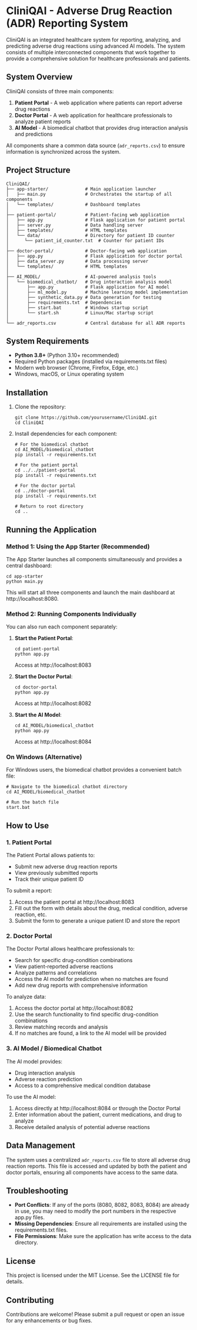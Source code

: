 # CliniQAI - Adverse Drug Reaction (ADR) Reporting System

CliniQAI is an integrated healthcare system for reporting, analyzing, and predicting adverse drug reactions using advanced AI models. The system consists of multiple interconnected components that work together to provide a comprehensive solution for healthcare professionals and patients.

## System Overview

CliniQAI consists of three main components:

1. **Patient Portal** - A web application where patients can report adverse drug reactions
2. **Doctor Portal** - A web application for healthcare professionals to analyze patient reports
3. **AI Model** - A biomedical chatbot that provides drug interaction analysis and predictions

All components share a common data source (`adr_reports.csv`) to ensure information is synchronized across the system.

## Project Structure

```
CliniQAI/
├── app-starter/              # Main application launcher
│   ├── main.py               # Orchestrates the startup of all components
│   └── templates/            # Dashboard templates
│
├── patient-portal/           # Patient-facing web application
│   ├── app.py                # Flask application for patient portal
│   ├── server.py             # Data handling server
│   ├── templates/            # HTML templates
│   └── data/                 # Directory for patient ID counter
│      └── patient_id_counter.txt  # Counter for patient IDs
│
├── doctor-portal/            # Doctor-facing web application
│   ├── app.py                # Flask application for doctor portal
│   ├── data_server.py        # Data processing server
│   └── templates/            # HTML templates
│
├── AI_MODEL/                 # AI-powered analysis tools
│   └── biomedical_chatbot/   # Drug interaction analysis model
│       ├── app.py            # Flask application for AI model
│       ├── ml_model.py       # Machine learning model implementation
│       ├── synthetic_data.py # Data generation for testing
│       ├── requirements.txt  # Dependencies
│       ├── start.bat         # Windows startup script
│       └── start.sh          # Linux/Mac startup script
│
└── adr_reports.csv           # Central database for all ADR reports
```

## System Requirements

- **Python 3.8+** (Python 3.10+ recommended)
- Required Python packages (installed via requirements.txt files)
- Modern web browser (Chrome, Firefox, Edge, etc.)
- Windows, macOS, or Linux operating system

## Installation

1. Clone the repository:
   ```
   git clone https://github.com/yourusername/CliniQAI.git
   cd CliniQAI
   ```

2. Install dependencies for each component:
   ```
   # For the biomedical chatbot
   cd AI_MODEL/biomedical_chatbot
   pip install -r requirements.txt
   
   # For the patient portal
   cd ../../patient-portal
   pip install -r requirements.txt
   
   # For the doctor portal
   cd ../doctor-portal
   pip install -r requirements.txt
   
   # Return to root directory
   cd ..
   ```

## Running the Application

### Method 1: Using the App Starter (Recommended)

The App Starter launches all components simultaneously and provides a central dashboard:

```
cd app-starter
python main.py
```

This will start all three components and launch the main dashboard at http://localhost:8080.

### Method 2: Running Components Individually

You can also run each component separately:

1. **Start the Patient Portal**:
   ```
   cd patient-portal
   python app.py
   ```
   Access at http://localhost:8083

2. **Start the Doctor Portal**:
   ```
   cd doctor-portal
   python app.py
   ```
   Access at http://localhost:8082

3. **Start the AI Model**:
   ```
   cd AI_MODEL/biomedical_chatbot
   python app.py
   ```
   Access at http://localhost:8084

### On Windows (Alternative)

For Windows users, the biomedical chatbot provides a convenient batch file:

```
# Navigate to the biomedical chatbot directory
cd AI_MODEL/biomedical_chatbot

# Run the batch file
start.bat
```

## How to Use

### 1. Patient Portal

The Patient Portal allows patients to:
- Submit new adverse drug reaction reports
- View previously submitted reports
- Track their unique patient ID

To submit a report:
1. Access the patient portal at http://localhost:8083
2. Fill out the form with details about the drug, medical condition, adverse reaction, etc.
3. Submit the form to generate a unique patient ID and store the report

### 2. Doctor Portal

The Doctor Portal allows healthcare professionals to:
- Search for specific drug-condition combinations
- View patient-reported adverse reactions
- Analyze patterns and correlations
- Access the AI model for prediction when no matches are found
- Add new drug reports with comprehensive information

To analyze data:
1. Access the doctor portal at http://localhost:8082
2. Use the search functionality to find specific drug-condition combinations
3. Review matching records and analysis
4. If no matches are found, a link to the AI model will be provided

### 3. AI Model / Biomedical Chatbot

The AI model provides:
- Drug interaction analysis
- Adverse reaction prediction
- Access to a comprehensive medical condition database

To use the AI model:
1. Access directly at http://localhost:8084 or through the Doctor Portal
2. Enter information about the patient, current medications, and drug to analyze
3. Receive detailed analysis of potential adverse reactions

## Data Management

The system uses a centralized `adr_reports.csv` file to store all adverse drug reaction reports. This file is accessed and updated by both the patient and doctor portals, ensuring all components have access to the same data.

## Troubleshooting

- **Port Conflicts**: If any of the ports (8080, 8082, 8083, 8084) are already in use, you may need to modify the port numbers in the respective app.py files.
- **Missing Dependencies**: Ensure all requirements are installed using the requirements.txt files.
- **File Permissions**: Make sure the application has write access to the data directory.

## License

This project is licensed under the MIT License. See the LICENSE file for details.

## Contributing

Contributions are welcome! Please submit a pull request or open an issue for any enhancements or bug fixes.
